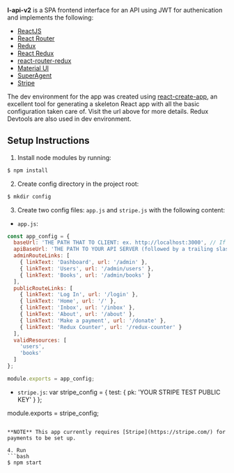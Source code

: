 **l-api-v2** is a SPA frontend interface for an API using JWT for authenication and implements the following: 
- [ReactJS](https://facebook.github.io/react/)
- [React Router](https://github.com/reactjs/react-router)
- [Redux](http://redux.js.org)
- [React Redux](https://github.com/reactjs/react-redux)
- [react-router-redux](https://github.com/reactjs/react-router-redux)
- [Material UI](http://www.material-ui.com/)
- [SuperAgent](https://github.com/visionmedia/superagent)
- [Stripe](https://stripe.com/)

The dev environment for the app was created using [react-create-app](https://github.com/facebookincubator/create-react-app), an excellent tool for generating a skeleton React app with all the basic configuration taken care of. Visit the url above for more details. Redux Devtools are also used in dev environment.


## Setup Instructions

1. Install node modules by running: 
```bash
$ npm install
```

2. Create config directory in the project root:
```bash
$ mkdir config
```

3. Create two config files: `app.js` and `stripe.js` with the following content:
- `app.js`:
```javascript
const app_config = {
  baseUrl: 'THE PATH THAT TO CLIENT: ex. http://localhost:3000', // If you are unsure what this is, try running `npm start` to see.
  apiBaseUrl: 'THE PATH TO YOUR API SERVER (followed by a trailing slash "/"): ex. http://localhost:4000/api/',
  adminRouteLinks: [
    { linkText: 'Dashboard', url: '/admin' },
    { linkText: 'Users', url: '/admin/users' },
    { linkText: 'Books', url: '/admin/books' }
  ],
  publicRouteLinks: [
    { linkText: 'Log In', url: '/login' },
    { linkText: 'Home', url: '/' },
    { linkText: 'Inbox', url: '/inbox' },
    { linkText: 'About', url: '/about' },
    { linkText: 'Make a payment', url: '/donate' },
    { linkText: 'Redux Counter', url: '/redux-counter' }
  ],
  validResources: [
    'users',
    'books'
  ]
};

module.exports = app_config;
```
- `stripe.js`:
var stripe_config = {
  test: {
    pk: 'YOUR STRIPE TEST PUBLIC KEY'
  }
};

module.exports = stripe_config; 
```

**NOTE** This app currently requires [Stripe](https://stripe.com/) for payments to be set up.

4. Run
```bash
$ npm start
```